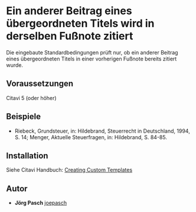 # Ein anderer Beitrag eines übergeordneten Titels wird in derselben Fußnote zitiert
Die eingebaute Standardbedingungen prüft nur, ob ein anderer Beitrag eines übergeordneten Titels in einer vorherigen Fußnote bereits zitiert wurde.

## Voraussetzungen
Citavi 5 (oder höher)

## Beispiele

- Riebeck, Grundsteuer, in: Hildebrand, Steuerrecht in Deutschland, 1994, S. 14; Menger, Aktuelle Steuerfragen, in: Hildebrand, S. 84-85.


## Installation
Siehe Citavi Handbuch: [Creating Custom Templates](http://www.citavi.com/creating_custom_templates)

## Autor

* **Jörg Pasch** [joepasch](https://github.com/joepasch)
